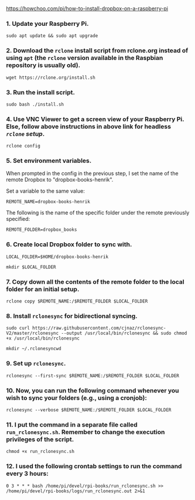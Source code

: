 https://howchoo.com/pi/how-to-install-dropbox-on-a-raspberry-pi

### 1. Update your Raspberry Pi.

`sudo apt update && sudo apt upgrade`

### 2. Download the `rclone` install script from rclone.org instead of using `apt` (the `rclone` version available in the Raspbian repository is usually old).

`wget https://rclone.org/install.sh`

### 3. Run the install script.

`sudo bash ./install.sh`

### 4. Use VNC Viewer to get a screen view of your Raspberry Pi. Else, follow above instructions in above link for headless *`rclone` setup*.

`rclone config`

### 5. Set environment variables.

When prompted in the config in the previous step, I set the name of the remote Dropbox to "dropbox-books-henrik".

Set a variable to the same value:

`REMOTE_NAME=dropbox-books-henrik`

The following is the name of the specific folder under the remote previously specified:

`REMOTE_FOLDER=dropbox_books`

### 6. Create local Dropbox folder to sync with.

`LOCAL_FOLDER=$HOME/dropbox-books-henrik`

`mkdir $LOCAL_FOLDER`

### 7. Copy down all the contents of the remote folder to the local folder for an initial setup.

`rclone copy $REMOTE_NAME:/$REMOTE_FOLDER $LOCAL_FOLDER`

### 8. Install `rclonesync` for bidirectional syncing.

`sudo curl https://raw.githubusercontent.com/cjnaz/rclonesync-V2/master/rclonesync --output /usr/local/bin/rclonesync && sudo chmod +x /usr/local/bin/rclonesync`

`mkdir ~/.rclonesyncwd`

### 9. Set up `rclonesync`.
`rclonesync --first-sync $REMOTE_NAME:/$REMOTE_FOLDER $LOCAL_FOLDER`

### 10. Now, you can run the following command whenever you wish to sync your folders (e.g., using a cronjob):

`rclonesync --verbose $REMOTE_NAME:/$REMOTE_FOLDER $LOCAL_FOLDER`

### 11. I put the command in a separate file called `run_rclonesync.sh`. Remember to change the execution privileges of the script.

`chmod +x run_rclonesync.sh`

### 12. I used the following crontab settings to run the command every 3 hours:

`0 3 * * * bash /home/pi/devel/rpi-books/run_rclonesync.sh >> /home/pi/devel/rpi-books/logs/run_rclonesync.out 2>&1`

